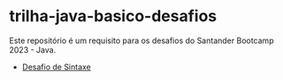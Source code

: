 # trilha-java-basico-desafios

Este repositório é um requisito para os desafios do Santander Bootcamp 2023 - Java.

* [Desafio de Sintaxe](https://github.com/digitalinnovationone/trilha-java-basico/tree/main/desafios/sintaxe)
